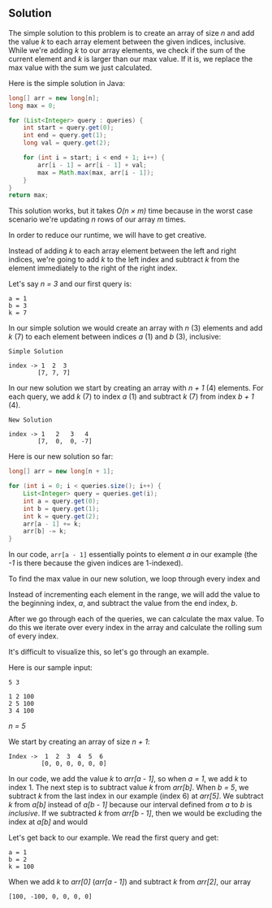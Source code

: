 ## Solution

The simple solution to this problem is to create an array of size *n* and add the value *k* to each array element between the given indices, inclusive. While we're adding *k* to our array elements, we check if the sum of the current element and *k* is larger than our max value. If it is, we replace the max value with the sum we just calculated.

Here is the simple solution in Java:

```java
long[] arr = new long[n];
long max = 0;

for (List<Integer> query : queries) {
	int start = query.get(0);
 	int end = query.get(1);
	long val = query.get(2);

	for (int i = start; i < end + 1; i++) {
		arr[i - 1] = arr[i - 1] + val;
		max = Math.max(max, arr[i - 1]);
	}
}
return max;
```

This solution works, but it takes *O(n × m)* time because in the worst case scenario we're updating *n* rows of our array *m* times.

In order to reduce our runtime, we will have to get creative.

Instead of adding *k* to each array element between the left and right indices, we're going to add *k* to the left index and subtract *k* from the element immediately to the right of the right index.  

Let's say *n = 3* and our first query is:

```
a = 1
b = 3
k = 7
```

In our simple solution we would create an array with *n* (3) elements and add *k* (7) to each element between indices *a* (1) and *b* (3), inclusive:

```
Simple Solution

index -> 1  2  3
        [7, 7, 7]
```

In our new solution we start by creating an array with *n + 1* (4) elements. For each query, we add *k* (7) to index *a* (1) and subtract *k* (7) from index *b + 1* (4).

```
New Solution

index -> 1   2   3   4
        [7,  0,  0, -7]
```

Here is our new solution so far:

```java
long[] arr = new long[n + 1];

for (int i = 0; i < queries.size(); i++) {
	List<Integer> query = queries.get(i);
	int a = query.get(0);
	int b = query.get(1);
	int k = query.get(2);
	arr[a - 1] += k; 
 	arr[b] -= k;
}
```

In our code, `arr[a - 1]` essentially points to element *a* in our example (the *-1* is there because the given indices are 1-indexed). 





To find the max value in our new solution, we loop through every index and 





Instead of incrementing each element in the range, we will add the value to the beginning index, *a*, and subtract the value from the end index, *b*. 

After we go through each of the queries, we can calculate the max value. To do this we iterate over every index in the array and calculate the rolling sum of every index.











It's difficult to visualize this, so let's go through an example.

Here is our sample input:

```
5 3

1 2 100
2 5 100
3 4 100
```

*n = 5*

We start by creating an array of size *n + 1*:

```
Index ->  1  2  3  4  5  6
         [0, 0, 0, 0, 0, 0]
```





In our code, we add the value *k* to *arr[a - 1]*, so when *a = 1*, we add *k* to index 1. The next step is to subtract value *k* from *arr[b]*. When *b = 5*, we subtract *k* from the last index in our example (index 6) at *arr[5]*. We subtract *k* from *a[b]* instead of *a[b - 1]* because our interval defined from *a* to *b* is *inclusive*. If we subtracted *k* from *arr[b - 1]*, then we would be excluding the index at *a[b]* and would 

Let's get back to our example. We read the first query and get:

```
a = 1
b = 2
k = 100
```

When we add *k* to *arr[0]* (*arr[a - 1]*) and subtract *k* from *arr[2]*, our array 

```
[100, -100, 0, 0, 0, 0]
```

